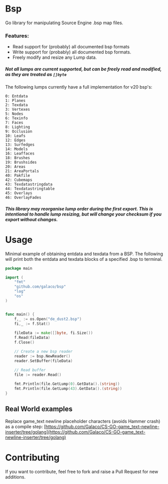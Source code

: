 # Bsp
Go library for manipulating Source Engine .bsp map files.

### Features:
* Read support for (probably) all documented bsp formats
* Write support for (probably) all documented bsp formats.
* Freely modify and resize any Lump data.

##### Not all lumps are current supported, but can be freely read and modified, as they are treated as `[]byte`

The following lumps currently have a full implementation for v20 bsp's:

```
0: Entdata
1: Planes
2: Texdata
3: Vertexes
5: Nodes
6: Texinfo
7: Faces
8: Lighting
9: Occlusion
10: Leafs
12: Edges
13: Surfedges
14: Models
16: Leaffaces
18: Brushes
19: Brushsides
20: Areas
21: AreaPortals
40: Pakfile
42: Cubemaps
43: Texdatastringdata
44: Texdatastringtable
45: Overlays
46: OverlayFades
```

##### This library may reorganise lump order during the first export. This is intentional to handle lump resizing, but will change your checksum if you export without changes.

# Usage

Minimal example of obtaining entdata and texdata from a BSP. The following will print both the entdata and texdata
blocks of a specified .bsp to terminal.

```go
package main

import (
	"fmt"
	"github.com/galaco/bsp"
	"log"
	"os"
)


func main() {
	f,_ := os.Open("de_dust2.bsp")
	fi,_ := f.Stat()
	
	fileData := make([]byte, fi.Size())
	f.Read(fileData)
	f.Close()

	// Create a new bsp reader
	reader := bsp.NewReader()
	reader.SetBuffer(fileData)
	
	// Read buffer
	file := reader.Read()

	fmt.Println(file.GetLump(0).GetData().(string))
	fmt.Println(file.GetLump(43).GetData().(string))
}
```

## Real World examples
Replace game_text newline placeholder characters (avoids Hammer crash) as a compile step: [https://github.com/Galaco/CS-GO-game_text-newline-inserter/tree/golang](https://github.com/Galaco/CS-GO-game_text-newline-inserter/tree/golang)


# Contributing
If you want to contribute, feel free to fork and raise a Pull Request for new additions.